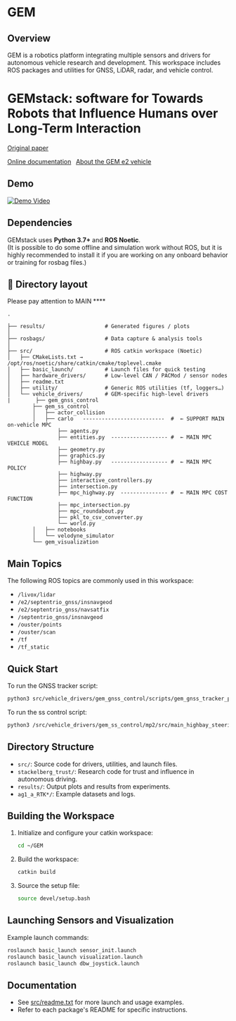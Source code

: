 # GEM

## Overview

GEM is a robotics platform integrating multiple sensors and drivers for autonomous vehicle research and development. This workspace includes ROS packages and utilities for GNSS, LiDAR, radar, and vehicle control.

# GEMstack: software for Towards Robots that Influence Humans over Long-Term Interaction

[Original paper](https://ieeexplore.ieee.org/abstract/document/10160321)

[Online documentation](https://gemstack.readthedocs.org) 
[About the GEM e2 vehicle](https://publish.illinois.edu/robotics-autonomy-resources/gem/)

## Demo
[![Demo Video](https://www.youtube.com/watch?v=ePmhrkKGKno/0.jpg)](https://www.youtube.com/watch?v=ePmhrkKGKno)

## Dependencies
GEMstack uses **Python 3.7+** and **ROS Noetic**.  
(It is possible to do some offline and simulation work without ROS, but it is highly recommended to install it if you are working on any onboard behavior or training for rosbag files.)


## 📂 Directory layout
Please pay attention to MAIN ****
```text
.

├── results/                   # Generated figures / plots
│
├── rosbags/                   # Data capture & analysis tools
│
├── src/                       # ROS catkin workspace (Noetic)
│   ├── CMakeLists.txt → /opt/ros/noetic/share/catkin/cmake/toplevel.cmake
│   ├── basic_launch/          # Launch files for quick testing
│   ├── hardware_drivers/      # Low-level CAN / PACMod / sensor nodes
│   ├── readme.txt
│   ├── utility/               # Generic ROS utilities (tf, loggers…)
│   └── vehicle_drivers/       # GEM-specific high-level drivers
|        ├── gem_gnss_control
        ├── gem_ss_control
        │   ├── actor_collision
        │   ├── carlo   --------------------------  #  ← SUPPORT MAIN on-vehicle MPC
                ├── agents.py
                ├── entities.py  ------------------ #  ← MAIN MPC VEHICLE MODEL
                ├── geometry.py
                ├── graphics.py
                ├── highbay.py   ------------------ #  ← MAIN MPC POLICY
                ├── highway.py
                ├── interactive_controllers.py
                ├── intersection.py
                ├── mpc_highway.py  --------------- #  ← MAIN MPC COST FUNCTION
                ├── mpc_intersection.py
                ├── mpc_roundabout.py
                ├── pkl_to_csv_converter.py
                └── world.py
        │   ├── notebooks
        │   └── velodyne_simulator 
        └── gem_visualization
```
## Main Topics
The following ROS topics are commonly used in this workspace:
- `/livox/lidar`
- `/e2/septentrio_gnss/insnavgeod`
- `/e2/septentrio_gnss/navsatfix`
- `/septentrio_gnss/insnavgeod`
- `/ouster/points`
- `/ouster/scan`
- `/tf`
- `/tf_static`

## Quick Start

To run the GNSS tracker script:
```sh
python3 src/vehicle_drivers/gem_gnss_control/scripts/gem_gnss_tracker_pp.py
```

To run the ss control script:
```sh
python3 /src/vehicle_drivers/gem_ss_control/mp2/src/main_highbay_steering_mpc.py
```

## Directory Structure

- `src/`: Source code for drivers, utilities, and launch files.
- `stackelberg_trust/`: Research code for trust and influence in autonomous driving.
- `results/`: Output plots and results from experiments.
- `ag1_a_RTK*/`: Example datasets and logs.

## Building the Workspace

1. Initialize and configure your catkin workspace:
    ```sh
    cd ~/GEM
    ```
2. Build the workspace:
    ```sh
    catkin build
    ```
3. Source the setup file:
    ```sh
    source devel/setup.bash
    ```

## Launching Sensors and Visualization

Example launch commands:
```sh
roslaunch basic_launch sensor_init.launch
roslaunch basic_launch visualization.launch
roslaunch basic_launch dbw_joystick.launch
```

## Documentation

- See [src/readme.txt](src/readme.txt) for more launch and usage examples.
- Refer to each package's README for specific instructions.


